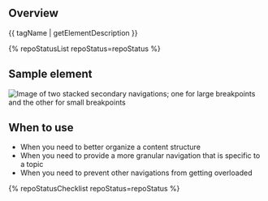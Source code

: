 ## Overview

{{ tagName | getElementDescription }}

{% repoStatusList repoStatus=repoStatus %}

## Sample element

<uxdot-example width-adjustment="872px">
  <img src="{{ './nav-secondary-sample.png' | url }}" alt="Image of two stacked secondary navigations; one for large breakpoints and the other for small breakpoints">
</uxdot-example>

## When to use

  - When you need to better organize a content structure
  - When you need to provide a more granular navigation that is specific to a topic
  - When you need to prevent other navigations from getting overloaded


{% repoStatusChecklist repoStatus=repoStatus %}
